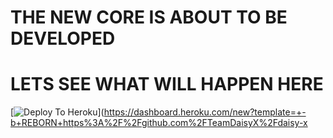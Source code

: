 # THE NEW CORE IS ABOUT TO BE DEVELOPED
# LETS SEE WHAT WILL HAPPEN HERE
[![Deploy To Heroku](https://www.herokucdn.com/deploy/button.svg)](https://dashboard.heroku.com/new?template=+-b+REBORN+https%3A%2F%2Fgithub.com%2FTeamDaisyX%2Fdaisy-x
